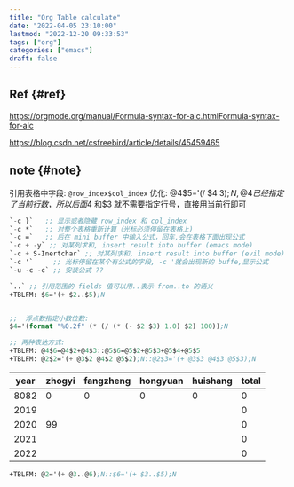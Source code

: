 ```yaml
---
title: "Org Table calculate"
date: "2022-04-05 23:10:00"
lastmod: "2022-12-20 09:33:53"
tags: ["org"]
categories: ["emacs"]
draft: false
---
```


## Ref {#ref}

<https://orgmode.org/manual/Formula-syntax-for-alc.htmlFormula-syntax-for-alc>

<https://blog.csdn.net/csfreebird/article/details/45459465>


## note {#note}

引用表格中字段: `@row_index$col_index`
优化: @4$5='(/ $4 $3);N, @4 已经指定了当前行数，所以后面$4 和$3 就不需要指定行号，直接用当前行即可

```lisp
`-c }`   ;; 显示或者隐藏 row_index 和 col_index
`-c *`   ;; 对整个表格重新计算（光标必须停留在表格上)
`-c =`   ;; 后在 mini buffer 中输入公式，回车,会在表格下面出现公式
`-c + -y` ;; 对某列求和, insert result into buffer (emacs mode)
`-c + S-Inertchar` ;; 对某列求和, insert result into buffer (evil mode)
`-c '`     ;; 光标停留在某个有公式的字段, -c '就会出现新的 buffe,显示公式
`-u -c -c` ;; 安装公式 ??

`..` ;; 引用范围的 fields 值可以用..表示 from..to 的语义
+TBLFM: $6='(+ $2..$5);N


;;  浮点数指定小数位数:
$4='(format "%0.2f" (* (/ (* (- $2 $3) 1.0) $2) 100));N

;; 两种表达方式:
+TBLFM: @4$6=@4$2+@4$3::@5$6=@5$2+@5$3+@5$4+@5$5
+TBLFM: @2$2='(+ @3$2 @4$2 @5$2);N::@2$3='(+ @3$3 @4$3 @5$3);N
```

| year | zhogyi | fangzheng | hongyuan | huishang | total |
|------|--------|-----------|----------|----------|-------|
| 8082 | 0      | 0         | 0        | 0        | 0     |
| 2019 |        |           |          |          | 0     |
| 2020 | 99     |           |          |          | 0     |
| 2021 |        |           |          |          | 0     |
| 2022 |        |           |          |          | 0     |

```lisp
+TBLFM: @2='(+ @3..@6);N::$6='(+ $3..$5);N
```